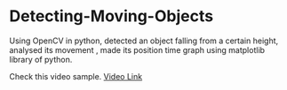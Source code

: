 # Detecting-Moving-Objects
Using OpenCV in python, detected an object falling from a certain height, analysed its movement , made its position time graph using matplotlib library of python.

Check this video sample. [Video Link](https://www.youtube.com/watch?v=d5CV1goSiYA&feature=youtu.be)
